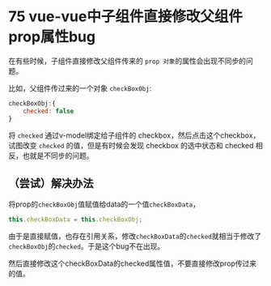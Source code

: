 # 75 vue-vue中子组件直接修改父组件prop属性bug

在有些时候，子组件直接修改父组件传来的 `prop 对象`的属性会出现不同步的问题。

比如，父组件传过来的一个对象 `checkBoxObj`:

```javascript
checkBoxObj:{
    checked: false
}
```

将 `checked` 通过v-model绑定给子组件的 checkbox，然后点击这个checkbox，试图改变 `checked` 的值，但是有时候会发现 checkbox 的选中状态和 checked 相反，也就是不同步的问题。

## （尝试）解决办法

将prop的`checkBoxObj`值赋值给data的一个值`checkBoxData`，

```javascript
this.checkBoxData = this.checkBoxObj;
```

由于是直接赋值，也存在引用关系，修改`checkBoxData`的`checked`就相当于修改了`checkBoxObj`的`checked`。于是这个bug不在出现。

然后直接修改这个checkBoxData的checked属性值，不要直接修改prop传过来的值。

